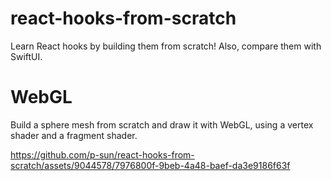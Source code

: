 # react-hooks-from-scratch
Learn React hooks by building them from scratch! Also, compare them with SwiftUI.

# WebGL
Build a sphere mesh from scratch and draw it with WebGL, using a vertex shader and a fragment shader.

https://github.com/p-sun/react-hooks-from-scratch/assets/9044578/7976800f-9beb-4a48-baef-da3e9186f63f

